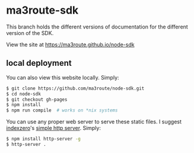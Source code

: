 
# ma3route-sdk

This branch holds the different versions of documentation for the different version of the SDK.

View the site at https://ma3route.github.io/node-sdk

## local deployment

You can also view this website locally. Simply:

```bash
$ git clone https://github.com/ma3route/node-sdk.git
$ cd node-sdk
$ git checkout gh-pages
$ npm install
$ npm run compile  # works on *nix systems
```

You can use any proper web server to serve these static files. I suggest [indexzero](https://github.com/indexzero)'s [simple http server](https://github.com/indexzero/http-server). Simply:

```bash
$ npm install http-server -g
$ http-server .
```
